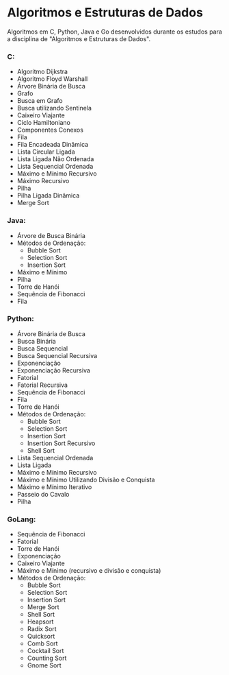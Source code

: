 # Algoritmos e Estruturas de Dados

Algoritmos em C, Python, Java e Go desenvolvidos durante os estudos para a disciplina de "Algoritmos e Estruturas de Dados".

### C:

* Algoritmo Dijkstra
* Algoritmo Floyd Warshall
* Árvore Binária de Busca
* Grafo
* Busca em Grafo
* Busca utilizando Sentinela
* Caixeiro Viajante
* Ciclo Hamiltoniano
* Componentes Conexos
* Fila
* Fila Encadeada Dinâmica
* Lista Circular Ligada
* Lista Ligada Não Ordenada
* Lista Sequencial Ordenada
* Máximo e Mínimo Recursivo
* Máximo Recursivo
* Pilha
* Pilha Ligada Dinâmica
* Merge Sort

### Java:

* Árvore de Busca Binária
* Métodos de Ordenação:
  * Bubble Sort
  * Selection Sort
  * Insertion Sort
* Máximo e Mínimo
* Pilha
* Torre de Hanói
* Sequência de Fibonacci
* Fila

### Python:

* Árvore Binária de Busca
* Busca Binária
* Busca Sequencial
* Busca Sequencial Recursiva
* Exponenciação
* Exponenciação Recursiva
* Fatorial
* Fatorial Recursiva
* Sequência de Fibonacci
* Fila
* Torre de Hanói
* Métodos de Ordenação:
  * Bubble Sort
  * Selection Sort
  * Insertion Sort
  * Insertion Sort Recursivo
  * Shell Sort  
* Lista Sequencial Ordenada
* Lista Ligada
* Máximo e Mínimo Recursivo
* Máximo e Mínimo Utilizando Divisão e Conquista
* Máximo e Mínimo Iterativo
* Passeio do Cavalo
* Pilha

### GoLang:

* Sequência de Fibonacci
* Fatorial
* Torre de Hanói
* Exponenciação
* Caixeiro Viajante
* Máximo e Mínimo (recursivo e divisão e conquista)
* Métodos de Ordenação:
  * Bubble Sort
  * Selection Sort
  * Insertion Sort
  * Merge Sort
  * Shell Sort
  * Heapsort
  * Radix Sort
  * Quicksort
  * Comb Sort
  * Cocktail Sort
  * Counting Sort
  * Gnome Sort
